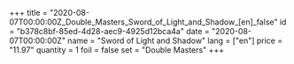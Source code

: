 +++
title = "2020-08-07T00:00:00Z_Double_Masters_Sword_of_Light_and_Shadow_[en]_false"
id = "b378c8bf-85ed-4d28-aec9-4925d12bca4a"
date = "2020-08-07T00:00:00Z"
name = "Sword of Light and Shadow"
lang = ["en"]
price = "11.97"
quantity = 1
foil = false
set = "Double Masters"
+++
